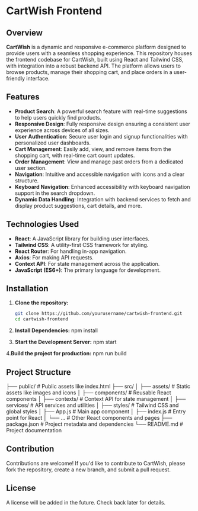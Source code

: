 # CartWish Frontend

## Overview

**CartWish** is a dynamic and responsive e-commerce platform designed to provide users with a seamless shopping experience. This repository houses the frontend codebase for CartWish, built using React and Tailwind CSS, with integration into a robust backend API. The platform allows users to browse products, manage their shopping cart, and place orders in a user-friendly interface.

## Features

- **Product Search**: A powerful search feature with real-time suggestions to help users quickly find products.
- **Responsive Design**: Fully responsive design ensuring a consistent user experience across devices of all sizes.
- **User Authentication**: Secure user login and signup functionalities with personalized user dashboards.
- **Cart Management**: Easily add, view, and remove items from the shopping cart, with real-time cart count updates.
- **Order Management**: View and manage past orders from a dedicated user section.
- **Navigation**: Intuitive and accessible navigation with icons and a clear structure.
- **Keyboard Navigation**: Enhanced accessibility with keyboard navigation support in the search dropdown.
- **Dynamic Data Handling**: Integration with backend services to fetch and display product suggestions, cart details, and more.

## Technologies Used

- **React**: A JavaScript library for building user interfaces.
- **Tailwind CSS**: A utility-first CSS framework for styling.
- **React Router**: For handling in-app navigation.
- **Axios**: For making API requests.
- **Context API**: For state management across the application.
- **JavaScript (ES6+)**: The primary language for development.

## Installation

1. **Clone the repository:**
   ```bash
   git clone https://github.com/yourusername/cartwish-frontend.git
   cd cartwish-frontend

2. **Install Dependencies:**
npm install

3. **Start the Development Server:**
npm start

4.**Build the project for production:**
npm run build

## Project Structure

├── public/                # Public assets like index.html
├── src/
│   ├── assets/            # Static assets like images and icons
│   ├── components/        # Reusable React components
│   ├── contexts/          # Context API for state management
│   ├── services/          # API services and utilities
│   ├── styles/            # Tailwind CSS and global styles
│   ├── App.js             # Main app component
│   ├── index.js           # Entry point for React
│   └── ...                # Other React components and pages
├── package.json           # Project metadata and dependencies
└── README.md              # Project documentation

## Contribution

Contributions are welcome! If you'd like to contribute to CartWish, please fork the repository, create a new branch, and submit a pull request.

## License

A license will be added in the future. Check back later for details.
